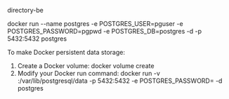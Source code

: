 directory-be

docker run --name postgres -e POSTGRES_USER=pguser -e  POSTGRES_PASSWORD=pgpwd -e POSTGRES_DB=postgres -d -p 5432:5432 postgres

To make Docker persistent data storage:

1. Create a Docker volume: docker volume create <volume-name>
2. Modify your Docker run command: docker run -v <volume-name>:/var/lib/postgresql/data -p 5432:5432 -e POSTGRES_PASSWORD=<password> -d postgres
